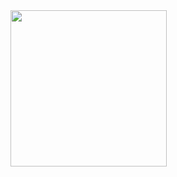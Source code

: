 <div id="header" align="left">
  <img src="https://media.giphy.com/media/v1.Y2lkPTc5MGI3NjExOG52dnczc2w4dDM3cjF2ZDEzNzZ3OXQxbHRpcTAyeHduZGJqaDRvNiZlcD12MV9pbnRlcm5hbF9naWZfYnlfaWQmY3Q9Zw/DvgF3HslGrfcZ7I0pQ/giphy.gif" width="250"/>
</div>
